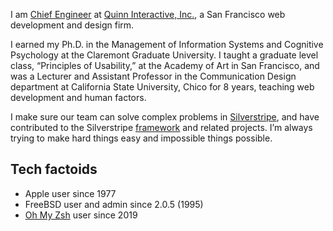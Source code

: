 I am [Chief Engineer][1] at [Quinn Interactive, Inc.][2], a San Francisco web development and design firm.

I earned my Ph.D. in the Management of Information Systems and Cognitive Psychology at the Claremont Graduate University. I taught a graduate level class, “Principles of Usability,” at the Academy of Art in San Francisco, and was a Lecturer and Assistant Professor in the Communication Design department at California State University, Chico for 8 years, teaching web development and human factors.

I make sure our team can solve complex problems in [Silverstripe][3], and have contributed to the Silverstripe [framework][4] and related projects. I’m always trying to make hard things easy and impossible things possible.

## Tech factoids

* Apple user since 1977
* FreeBSD user and admin since 2.0.5 (1995)
* [Oh My Zsh][5] user since 2019

[1]: http://en.memory-alpha.org/wiki/Montgomery_Scott
[2]: http://quinn.com
[3]: http://www.silverstripe.org
[4]: https://github.com/silverstripe/silverstripe-framework
[5]: https://ohmyz.sh
